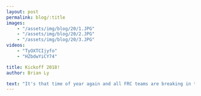 ```yaml
---
layout: post
permalink: blog/:title
images:
    - "/assets/img/blog/20/1.JPG"
    - "/assets/img/blog/20/2.JPG"
    - "/assets/img/blog/20/3.JPG"
videos:
    - "TyOXTCIjyfo"
    - "HZbdwYiCY74"

title: Kickoff 2018!
author: Brian Ly

text: "It's that time of year again and all FRC teams are breaking in the new year with FIRST Power Up. This year we're going retro with an old school arcade themed game. All members, new and old, of Team 334 Techknights rush to the game manual to determine the most dominant designs and strategies to later evaluate the feasibility of said designs. After a long day of excitement and months of anticipation, day two can't come soon enough."
---
```

